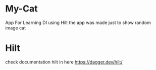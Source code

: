 # My-Cat
App For Learning DI using Hilt
the app was made just to show random image cat

# Hilt
check documentation hilt in here https://dagger.dev/hilt/
